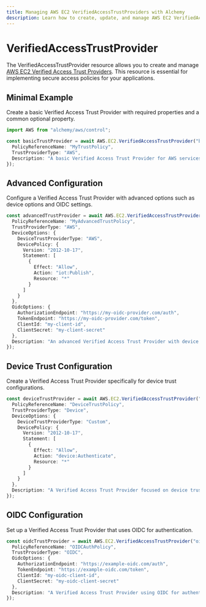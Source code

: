 ```yaml
---
title: Managing AWS EC2 VerifiedAccessTrustProviders with Alchemy
description: Learn how to create, update, and manage AWS EC2 VerifiedAccessTrustProviders using Alchemy Cloud Control.
---
```


# VerifiedAccessTrustProvider

The VerifiedAccessTrustProvider resource allows you to create and manage [AWS EC2 Verified Access Trust Providers](https://docs.aws.amazon.com/ec2/latest/userguide/). This resource is essential for implementing secure access policies for your applications.

## Minimal Example

Create a basic Verified Access Trust Provider with required properties and a common optional property.

```ts
import AWS from "alchemy/aws/control";

const basicTrustProvider = await AWS.EC2.VerifiedAccessTrustProvider("basicTrustProvider", {
  PolicyReferenceName: "MyTrustPolicy",
  TrustProviderType: "AWS",
  Description: "A basic Verified Access Trust Provider for AWS services"
});
```

## Advanced Configuration

Configure a Verified Access Trust Provider with advanced options such as device options and OIDC settings.

```ts
const advancedTrustProvider = await AWS.EC2.VerifiedAccessTrustProvider("advancedTrustProvider", {
  PolicyReferenceName: "MyAdvancedTrustPolicy",
  TrustProviderType: "AWS",
  DeviceOptions: {
    DeviceTrustProviderType: "AWS",
    DevicePolicy: {
      Version: "2012-10-17",
      Statement: [
        {
          Effect: "Allow",
          Action: "iot:Publish",
          Resource: "*"
        }
      ]
    }
  },
  OidcOptions: {
    AuthorizationEndpoint: "https://my-oidc-provider.com/auth",
    TokenEndpoint: "https://my-oidc-provider.com/token",
    ClientId: "my-client-id",
    ClientSecret: "my-client-secret"
  },
  Description: "An advanced Verified Access Trust Provider with device and OIDC options"
});
```

## Device Trust Configuration

Create a Verified Access Trust Provider specifically for device trust configurations.

```ts
const deviceTrustProvider = await AWS.EC2.VerifiedAccessTrustProvider("deviceTrustProvider", {
  PolicyReferenceName: "DeviceTrustPolicy",
  TrustProviderType: "Device",
  DeviceOptions: {
    DeviceTrustProviderType: "Custom",
    DevicePolicy: {
      Version: "2012-10-17",
      Statement: [
        {
          Effect: "Allow",
          Action: "device:Authenticate",
          Resource: "*"
        }
      ]
    }
  },
  Description: "A Verified Access Trust Provider focused on device trust."
});
```

## OIDC Configuration

Set up a Verified Access Trust Provider that uses OIDC for authentication.

```ts
const oidcTrustProvider = await AWS.EC2.VerifiedAccessTrustProvider("oidcTrustProvider", {
  PolicyReferenceName: "OIDCAuthPolicy",
  TrustProviderType: "OIDC",
  OidcOptions: {
    AuthorizationEndpoint: "https://example-oidc.com/auth",
    TokenEndpoint: "https://example-oidc.com/token",
    ClientId: "my-oidc-client-id",
    ClientSecret: "my-oidc-client-secret"
  },
  Description: "A Verified Access Trust Provider using OIDC for authentication."
});
```
